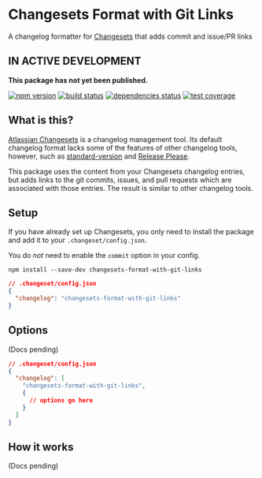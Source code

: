 # Changesets Format with Git Links

A changelog formatter for [Changesets](https://github.com/changesets/changesets) that adds commit and issue/PR links

## IN ACTIVE DEVELOPMENT

**This package has not yet been published.**

[![npm version](https://img.shields.io/npm/v/changesets-format-with-git-links.svg)](https://www.npmjs.com/package/changesets-format-with-git-links)
[![build status](https://github.com/spautz/changesets-format-with-git-links/workflows/CI/badge.svg)](https://github.com/spautz/changesets-format-with-git-links/actions)
[![dependencies status](https://img.shields.io/librariesio/release/npm/changesets-format-with-git-links.svg)](https://libraries.io/github/spautz/changesets-format-with-git-links)
[![test coverage](https://img.shields.io/coveralls/github/spautz/changesets-format-with-git-links/main.svg)](https://coveralls.io/github/spautz/changesets-format-with-git-links?branch=main)

## What is this?

[Atlassian Changesets](https://github.com/changesets/changesets) is a changelog management tool. Its default changelog
format lacks some of the features of other changelog tools, however, such as [standard-version](https://github.com/conventional-changelog/standard-version/blob/master/CHANGELOG.md)
and [Release Please](https://github.com/googleapis/release-please/blob/main/CHANGELOG.md).

This package uses the content from your Changesets changelog entries, but adds links to the git commits, issues, and pull requests
which are associated with those entries. The result is similar to other changelog tools.

## Setup

If you have already set up Changesets, you only need to install the package and add it to your `.changeset/config.json`.

You do _not_ need to enable the `commit` option in your config.

```shell
npm install --save-dev changesets-format-with-git-links
```

```json lines
// .changeset/config.json
{
  "changelog": "changesets-format-with-git-links"
}
```

## Options

(Docs pending)

```json lines
// .changeset/config.json
{
  "changelog": [
    "changesets-format-with-git-links",
    {
      // options go here
    }
  ]
}
```

## How it works

(Docs pending)
